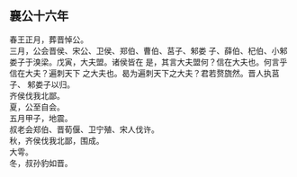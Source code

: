 ## 襄公十六年

春王正月，葬晋悼公。  
三月，公会晋侯、宋公、卫侯、郑伯、曹伯、莒子、邾娄
子、薛伯、杞伯、小邾娄子于溴梁。戊寅，大夫盟。诸侯皆在
是，其言大夫盟何？信在大夫也。何言乎信在大夫？遍刺天下
之大夫也。曷为遍刺天下之大夫？君若赘旒然。晋人执莒子、
邾娄子以归。  
齐侯伐我北鄙。  
夏，公至自会。  
五月甲子，地震。  
叔老会郑伯、晋荀偃、卫宁殖、宋人伐许。  
秋，齐侯伐我北鄙，围成。  
大雩。  
冬，叔孙豹如晋。  

